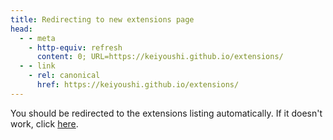 ```yaml
---
title: Redirecting to new extensions page
head:
  - - meta 
    - http-equiv: refresh
      content: 0; URL=https://keiyoushi.github.io/extensions/
  - - link
    - rel: canonical
      href: https://keiyoushi.github.io/extensions/ 
---
```


You should be redirected to the extensions listing automatically. If it doesn't
work, click [here](/extensions/).